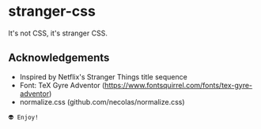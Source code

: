 # stranger-css
It's not CSS, it's stranger CSS.

## Acknowledgements
- Inspired by Netflix's Stranger Things title sequence
- Font: TeX Gyre Adventor (https://www.fontsquirrel.com/fonts/tex-gyre-adventor)
- normalize.css (github.com/necolas/normalize.css)

```
👽 Enjoy!
